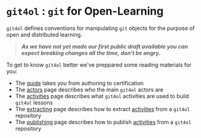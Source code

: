 # `git4ol` : `git` for Open-Learning

`git4ol` defines conventions for manipulating `git` objects for the purpose of open and distributed learning.

> ***As we have not yet made our first public draft available you can expect breaking changes all the time, don't be angry.***

To get to know `git4ol` better we've preppared some reading materials for you:

- The [guide](guide.md) takes you from authoring to certification
- The [actors](actors.md) page describes who the main `git4ol` actors are
- The [activities](activities.md) page describes what `git4ol` activities are used to build `git4ol` lessons
- The [extracting](extracting.md) page describes how to extract [activities](activities.md) from a `git4ol` repository
- The [publishing](publishing.md) page describes how to publish [activities](activities.md) from a `git4ol` repository
